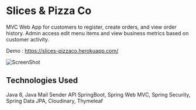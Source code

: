 # Slices & Pizza Co

MVC Web App for customers to register, create orders, and view order history. Admin access edit menu items and view business metrics based on customer activity.

Demo : https://slices-pizzaco.herokuapp.com/

![ScreenShot](https://res.cloudinary.com/raphzam/image/upload/c_scale,w_754/v1644469881/Screen_Shot_2022-02-10_at_12.11.02_AM_howjh8.png)

## Technologies Used
Java 8, Java Mail Sender API SpringBoot, Spring Web MVC, Spring Security, Spring Data JPA, Cloudinary, Thymeleaf


